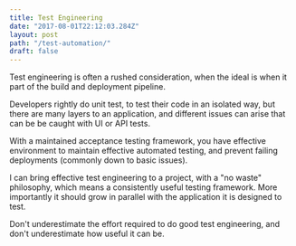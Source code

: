 ```yaml
---
title: Test Engineering
date: "2017-08-01T22:12:03.284Z"
layout: post
path: "/test-automation/"
draft: false
---
```


Test engineering is often a rushed consideration, when the ideal is when it part of the build and deployment pipeline.

Developers rightly do unit test, to test their code in an isolated way, but there are many layers to an application, and different issues can arise that can be be caught with UI or API tests.

With a maintained acceptance testing framework, you have effective environment to maintain effective automated testing, and prevent failing deployments (commonly down to basic issues).

I can bring effective test engineering to a project, with a "no waste" philosophy, which means a consistently useful testing framework. More importantly it should grow in parallel with the application it is designed to test.

Don't underestimate the effort required to do good test engineering, and don't underestimate how useful it can be.